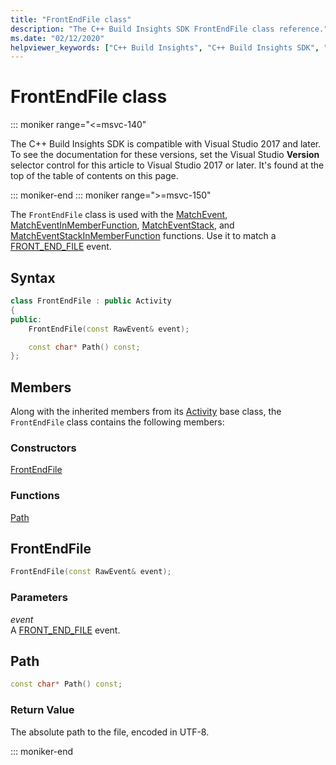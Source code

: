 ```yaml
---
title: "FrontEndFile class"
description: "The C++ Build Insights SDK FrontEndFile class reference."
ms.date: "02/12/2020"
helpviewer_keywords: ["C++ Build Insights", "C++ Build Insights SDK", "FrontEndFile", "throughput analysis", "build time analysis", "vcperf.exe"]
---
```

# FrontEndFile class

::: moniker range="<=msvc-140"

The C++ Build Insights SDK is compatible with Visual Studio 2017 and later. To see the documentation for these versions, set the Visual Studio **Version** selector control for this article to Visual Studio 2017 or later. It's found at the top of the table of contents on this page.

::: moniker-end
::: moniker range=">=msvc-150"

The `FrontEndFile` class is used with the [MatchEvent](../functions/match-event.md), [MatchEventInMemberFunction](../functions/match-event-in-member-function.md), [MatchEventStack](../functions/match-event-stack.md), and [MatchEventStackInMemberFunction](../functions/match-event-stack-in-member-function.md) functions. Use it to match a [FRONT_END_FILE](../event-table.md#front-end-file) event.

## Syntax

```cpp
class FrontEndFile : public Activity
{
public:
    FrontEndFile(const RawEvent& event);

    const char* Path() const;
};
```

## Members

Along with the inherited members from its [Activity](activity.md) base class, the `FrontEndFile` class contains the following members:

### Constructors

[FrontEndFile](#front-end-file)

### Functions

[Path](#path)

## <a name="front-end-file"></a> FrontEndFile

```cpp
FrontEndFile(const RawEvent& event);
```

### Parameters

*event*\
A [FRONT_END_FILE](../event-table.md#front-end-file) event.

## <a name="path"></a> Path

```cpp
const char* Path() const;
```

### Return Value

The absolute path to the file, encoded in UTF-8.

::: moniker-end

